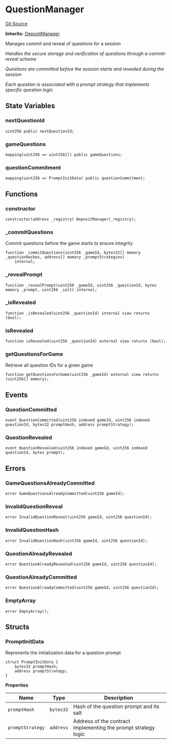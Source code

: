 # QuestionManager
[Git Source](https://github.com/Engage-Protocol/engage-protocol/blob/c5ee1562bd13fd9b4ca0d2484df6aceaf0760cfb/src/QuestionManager.sol)

**Inherits:**
[DepositManager](/src/DepositManager.sol/abstract.DepositManager.md)

Manages commit and reveal of questions for a session

*Handles the secure storage and verification of questions through a commit-reveal scheme*

*Questions are committed before the session starts and revealed during the session*

*Each question is associated with a prompt strategy that implements specific question logic*


## State Variables
### nextQuestionId

```solidity
uint256 public nextQuestionId;
```


### gameQuestions

```solidity
mapping(uint256 => uint256[]) public gameQuestions;
```


### questionCommitment

```solidity
mapping(uint256 => PromptInitData) public questionCommitment;
```


## Functions
### constructor


```solidity
constructor(address _registry) DepositManager(_registry);
```

### _commitQuestions

Commit questions before the game starts to ensure integrity


```solidity
function _commitQuestions(uint256 _gameId, bytes32[] memory _questionHashes, address[] memory _promptStrategies)
    internal;
```

### _revealPrompt


```solidity
function _revealPrompt(uint256 _gameId, uint256 _questionId, bytes memory _prompt, uint256 _salt) internal;
```

### _isRevealed


```solidity
function _isRevealed(uint256 _questionId) internal view returns (bool);
```

### isRevealed


```solidity
function isRevealed(uint256 _questionId) external view returns (bool);
```

### getQuestionsForGame

Retrieve all question IDs for a given game


```solidity
function getQuestionsForGame(uint256 _gameId) external view returns (uint256[] memory);
```

## Events
### QuestionCommitted

```solidity
event QuestionCommitted(uint256 indexed gameId, uint256 indexed questionId, bytes32 promptHash, address promptStrategy);
```

### QuestionRevealed

```solidity
event QuestionRevealed(uint256 indexed gameId, uint256 indexed questionId, bytes prompt);
```

## Errors
### GameQuestionsAlreadyCommitted

```solidity
error GameQuestionsAlreadyCommitted(uint256 gameId);
```

### InvalidQuestionReveal

```solidity
error InvalidQuestionReveal(uint256 gameId, uint256 questionId);
```

### InvalidQuestionHash

```solidity
error InvalidQuestionHash(uint256 gameId, uint256 questionId);
```

### QuestionAlreadyRevealed

```solidity
error QuestionAlreadyRevealed(uint256 gameId, uint256 questionId);
```

### QuestionAlreadyCommitted

```solidity
error QuestionAlreadyCommitted(uint256 gameId, uint256 questionId);
```

### EmptyArray

```solidity
error EmptyArray();
```

## Structs
### PromptInitData
Represents the initialization data for a question prompt


```solidity
struct PromptInitData {
    bytes32 promptHash;
    address promptStrategy;
}
```

**Properties**

|Name|Type|Description|
|----|----|-----------|
|`promptHash`|`bytes32`|Hash of the question prompt and its salt|
|`promptStrategy`|`address`|Address of the contract implementing the prompt strategy logic|

